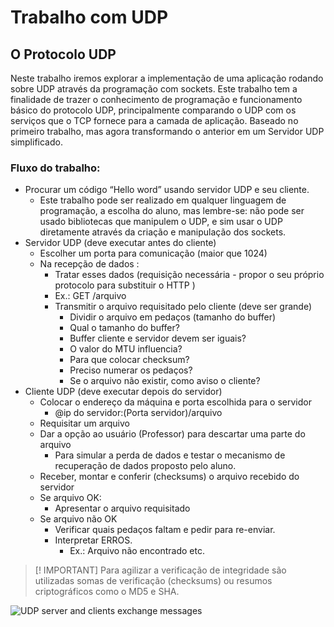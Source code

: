 # Trabalho com UDP

## O Protocolo UDP
Neste trabalho iremos explorar a implementação de uma aplicação rodando sobre UDP através da programação com sockets. Este trabalho tem a finalidade de trazer o conhecimento de programação e funcionamento básico do protocolo UDP, principalmente comparando o UDP com os serviços que o TCP fornece para a camada de aplicação. Baseado no primeiro trabalho, mas agora transformando o anterior em um Servidor UDP simplificado.

### Fluxo do trabalho:
- Procurar um código “Hello word” usando servidor UDP e seu cliente.
    - Este trabalho pode ser realizado em qualquer linguagem de programação, a escolha do aluno, mas lembre-se: não pode ser usado bibliotecas que manipulem o UDP, e sim usar o UDP diretamente através da criação e manipulação dos sockets.
- Servidor UDP (deve executar antes do cliente)
    - Escolher um porta para comunicação (maior que 1024)
    - Na recepção de dados :
        - Tratar esses dados (requisição necessária - propor o seu próprio protocolo para substituir o HTTP )
        - Ex.: GET /arquivo
        - Transmitir o arquivo requisitado pelo cliente (deve ser grande)
            - Dividir o arquivo em pedaços (tamanho do buffer)
            - Qual o tamanho do buffer?
            - Buffer cliente e servidor devem ser iguais?
            - O valor do MTU influencia?
            - Para que colocar checksum?
            - Preciso numerar os pedaços?
            - Se o arquivo não existir, como aviso o cliente?
- Cliente UDP (deve executar depois do servidor)
    - Colocar o endereço da máquina e porta escolhida para o servidor
        - @ip do servidor:(Porta servidor)/arquivo
    - Requisitar um arquivo
    - Dar a opção ao usuário (Professor) para descartar uma parte do arquivo
        - Para simular a perda de dados e testar o mecanismo de recuperação de dados proposto pelo aluno.
    - Receber, montar e conferir (checksums) o arquivo recebido do servidor
    - Se arquivo OK:
        - Apresentar o arquivo requisitado
    - Se arquivo não OK
        - Verificar quais pedaços faltam e pedir para re-enviar.
        - Interpretar ERROS.
            - Ex.: Arquivo não encontrado etc.
            
> [! IMPORTANT]
> Para agilizar a verificação de integridade são utilizadas somas de verificação (checksums) ou resumos criptográficos como o MD5 e SHA.

![UDP server and clients exchange messages](https://pythontic.com/udp-client-server-overview.png)
